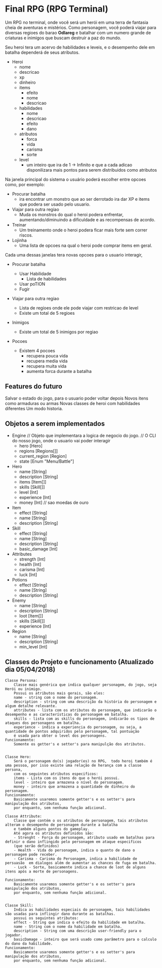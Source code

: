 # Final RPG (RPG Terminal)
Um RPG no terminal, onde você será um herói em uma terra de fantasia cheia de aventuras e mistérios.
Como personagem, você poderá viajar para diversas regioes do barao **Odlareg** e batalhar com um numero grande de criaturas e inimigos que buscam destruir a paz do mundo.

Seu heroi tera um acervo de habilidades e leveis, e o desempenho dele em batalha dependerá de seus atributos.

 - Heroi
	- nome
	- descricao
	- xp
	- dinheiro
	- items
		- efeito
		- nome 
		- descricao
	- habilidades
		- nome
		- descricao
		- efeito
		- dano
	- atributos
		- forca
		- vida
		- carisma
		- sorte
	- level
		- um inteiro que ira de 1 -> Infinito e que a cada adicao disponilizara mais pontos para serem distribuidos como atributos

Na janela principal do sistema o usuário poderá escolher entre opcoes como, por exemplo:

- Procurar batalha
	- ira encontrar um monstro que ao ser derrotado ira dar XP e items que podera ser usado pelo usuario.
- Viajar para outra regiao
	- Muda os monstros do qual o heroi podera enfrentar, aumentando/diminuindo a dificuldade e as recompensas de acordo.
- Treinar
	- Um treinamento onde o heroi podera ficar mais forte sem correr riscos.
- Lojinha
	- Uma lista de opcoes na qual o heroi pode comprar items em geral.

Cada uma dessas janelas tera novas opcoes para o usuario interagir,
- Procurar batalha
	- Usar Habilidade
		- Lista de habilidades 
	- Usar poTION
	- Fugir

- Viajar para outra regiao
	- Lista de regioes onde ele pode viajar com restricao de level
	- Existe um total de 5 regioes
- Inimigos
	- Existe um total de 5 inimigos por regiao
- Pocoes
	- Existem 4 pocoes
		- recupera pouca vida
		- recupera media vida
		- recupera muita vida
		- aumenta forca durante a batalha

## Features do futuro
Salvar o estado do jogo, para o usuario poder voltar depois
Novos itens como armaduras ou armas
Novas classes de heroi com habilidades diferentes
Um modo historia.

## Objetos a serem implementados
 * Engine
	// Objeto que implementara a logica de negocio do jogo.
	// O CLI do nosso jogo, onde o usuario vai poder interagir
	* hero [Hero]
	* regions [Regions[]]
	* current_region [Region]
	* state [Enum "Menu/Battle"]
 * Hero
	- name [String]
	- description [String]
	- items [Item[]]
	- skills [Skill[]]
	- level [Int]
	- experience [Int]
	- money [Int] // sao moedas de ouro
 * Item
	- effect [String]
	- name [String]
	- description [String]
 * Skill
	- effect [String]
	- name [String]
	- description [String]
	- basic_damage [Int]
 * Attributes
	- strength [Int]
	- health [Int]
	- carisma [Int]
	- luck [Int]
 * Potions
	- effect [String]
	- name [String]
	- description [String]
 * Enemy
	- name [String]
	- description [String]
	- loot [Item[]]
	- skills [Skill[]]
	- experience [Int]
 * Region
	- name [String]
	- description [String]
	- min_level [Int]

## Classes do Projeto e funcionamento (Atualizado dia 05/04/2018)

	Classe Persona:
		Classe mais genérica que indica qualquer personagem, do jogo, seja Herói ou inimigo.
		Possui os atributos mais gerais, são eles:
		name - string com o nome do personagem.
		description - string com uma descrição da história do personagem e algum detalhe relevante.
		attributes - lista com os atributos do personagem, que indicarão o desempenho e as características do personagem em batalha.
		skills - lista com as skills do personagem, indicarão os tipos de ataques dos personagens em batalha.
		experience - indica a experiencia do personagem, ou seja, a quantidade de pontos adquiridos pelo personagem, tal pontuação
		é usada para obter o level dos personagens.
	Funcionamento: 
		Somente os getter's e setter's para manipulção dos atributos.


	Classe Hero:
		Será o personagem do(s) jogador(es) no RPG,  todo heroi também é uma pessoa, por isso existe uma relação de herança com a classe persona,
		com os seguintes atributos especificos:
		items - Lista com os itens do que o herói possui.
		level - inteiro que armazena o nível do personagem.
		money - inteiro que armazena a quantidade de dinheiro do personagem.
	Funcionamento: 
		Basicamente usaremos somente getter's e os setter's para manipulação dos atributos, 
		por enquanto, sem nenhuma função adicional.

	Classe Attribute:
		Classe que contém o os atributos de personagem, tais atributos alteram o desempenho de personagem durante a batalha
		e também alguns pontos do gameplay.
		Até agora os atributos definidos são:
		- Strenght - Força do personagem, atributo usado em batalhas para definir o dano inflingido pelo personagem em ataque especificos
		(que serão definidos)
		- Health - Vida do personagem, indica o quanto de dano o personagem pode receber.
		- Carisma - Carisma do Personagem, indica a habilidade de persuasão  em dialogos além de aumentar as chances de fuga em batalha.
		- Luck - Sorte, basicamente indica a chance de loot de alguns itens após a morte de personagens.
	
	Funcionamento: 
		Basicamente usaremos somente getter's e os setter's para manipulação dos atributos, 
		por enquanto, sem nenhuma função adicional.

	
	Classe Skill:
		Indica as habilidades especiais do personagem, tais habilidades são usadas para inflingir dano durante as batalhas.
		possui os seguintes atributos:
		effect - String que indica o efeito da habilidade em batalha.
		name - String com o nome da habilidade em batalha.
		description - String com uma descrição user-friendly para o jogador.
		basicDamage - inteiro que será usado como parâmetro para o calculo do dano da habilidade.
	Funcionamento: 
		Basicamente usaremos somente getter's e os setter's para manipulação dos atributos, 
		por enquanto, sem nenhuma função adicional.




